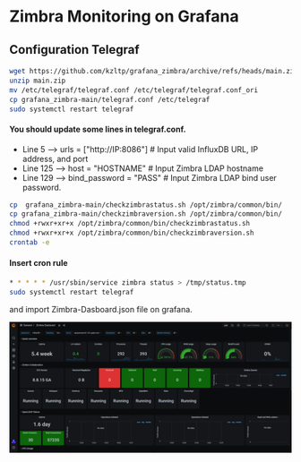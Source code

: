 # Zimbra Monitoring on Grafana
## Configuration Telegraf


```sh
wget https://github.com/kzltp/grafana_zimbra/archive/refs/heads/main.zip
unzip main.zip
mv /etc/telegraf/telegraf.conf /etc/telegraf/telegraf.conf_ori
cp grafana_zimbra-main/telegraf.conf /etc/telegraf
sudo systemctl restart telegraf
```

#### You should update some lines in telegraf.conf. 
 * Line 5 --> urls = ["http://IP:8086"] # Input valid InfluxDB URL, IP address, and port
 * Line 125 -->    host = "HOSTNAME" # Input Zimbra LDAP hostname
 * Line 129 -->    bind_password = "PASS" # Input Zimbra LDAP bind user password. 

```sh
cp  grafana_zimbra-main/checkzimbrastatus.sh /opt/zimbra/common/bin/
cp grafana_zimbra-main/checkzimbraversion.sh /opt/zimbra/common/bin/
chmod +rwxr+xr+x /opt/zimbra/common/bin/checkzimbrastatus.sh
chmod +rwxr+xr+x /opt/zimbra/common/bin/checkzimbraversion.sh
crontab -e
```

#### Insert cron rule
```sh
* * * * * /usr/sbin/service zimbra status > /tmp/status.tmp
sudo systemctl restart telegraf
```
and import Zimbra-Dasboard.json file on grafana.

![Screenshot](screenshot.png)

